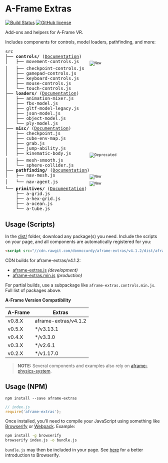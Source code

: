 # A-Frame Extras

[![Build Status](https://travis-ci.org/donmccurdy/aframe-extras.svg?branch=master)](https://travis-ci.org/donmccurdy/aframe-extras)
[![GitHub license](https://img.shields.io/badge/license-MIT-blue.svg)](https://raw.githubusercontent.com/donmccurdy/aframe-extras/master/LICENSE)

Add-ons and helpers for A-Frame VR.

Includes components for controls, model loaders, pathfinding, and more:

<!-- tree src -I index.js -->
<pre>
src
├── <b>controls/</b> (<a href="/src/controls">Documentation</a>)
│   ├── movement-controls.js    <sub><img alt="New" src="https://img.shields.io/badge/status-new-green.svg"></sub>
│   ├── checkpoint-controls.js
│   ├── gamepad-controls.js
│   ├── keyboard-controls.js
│   ├── mouse-controls.js
│   └── touch-controls.js
├── <b>loaders/</b> (<a href="/src/loaders">Documentation</a>)
│   ├── animation-mixer.js
│   ├── fbx-model.js
│   ├── gltf-model-legacy.js
│   ├── json-model.js
│   ├── object-model.js
│   └── ply-model.js
├── <b>misc/</b> (<a href="/src/misc">Documentation</a>)
│   ├── checkpoint.js
│   ├── cube-env-map.js
│   ├── grab.js
│   ├── jump-ability.js
│   ├── kinematic-body.js       <sub><img alt="Deprecated" src="https://img.shields.io/badge/status-deprecated-orange.svg"></sub>
│   ├── mesh-smooth.js
│   └── sphere-collider.js
├── <b>pathfinding/</b> (<a href="/src/pathfinding">Documentation</a>)
│   ├── nav-mesh.js             <sub><img alt="New" src="https://img.shields.io/badge/status-new-green.svg"></sub>
│   └── nav-agent.js            <sub><img alt="New" src="https://img.shields.io/badge/status-new-green.svg"></sub>
└── <b>primitives/</b> (<a href="/src/primitives">Documentation</a>)
    ├── a-grid.js
    ├── a-hex-grid.js
    ├── a-ocean.js
    └── a-tube.js
</pre>

## Usage (Scripts)

In the [dist/](https://github.com/donmccurdy/aframe-extras/tree/master/dist) folder, download any package(s) you need. Include the scripts on your page, and all components are automatically registered for you:

```html
<script src="//cdn.rawgit.com/donmccurdy/aframe-extras/v4.1.2/dist/aframe-extras.min.js"></script>
```

CDN builds for aframe-extras/v4.1.2:

- [aframe-extras.js](https://cdn.rawgit.com/donmccurdy/aframe-extras/v4.1.2/dist/aframe-extras.js) *(development)*
- [aframe-extras.min.js](https://cdn.rawgit.com/donmccurdy/aframe-extras/v4.1.2/dist/aframe-extras.min.js) *(production)*

For partial builds, use a subpackage like `aframe-extras.controls.min.js`. Full list of packages above.

**A-Frame Version Compatibility**

| A-Frame   | Extras            |
|-----------|-------------------|
| v0.8.X | aframe-extras/v4.1.2 |
| v0.5.X | */v3.13.1            |
| v0.4.X | */v3.3.0             |
| v0.3.X | */v2.6.1             |
| v0.2.X | */v1.17.0            |

> **NOTE:** Several components and examples also rely on [aframe-physics-system](https://github.com/donmccurdy/aframe-physics-system).

## Usage (NPM)

```
npm install --save aframe-extras
```

```javascript
// index.js
require('aframe-extras');
```

Once installed, you'll need to compile your JavaScript using something like [Browserify](http://browserify.org/) or [Webpack](http://webpack.github.io/). Example:

```bash
npm install -g browserify
browserify index.js -o bundle.js
```

`bundle.js` may then be included in your page. See [here](http://browserify.org/#middle-section) for a better introduction to Browserify.
